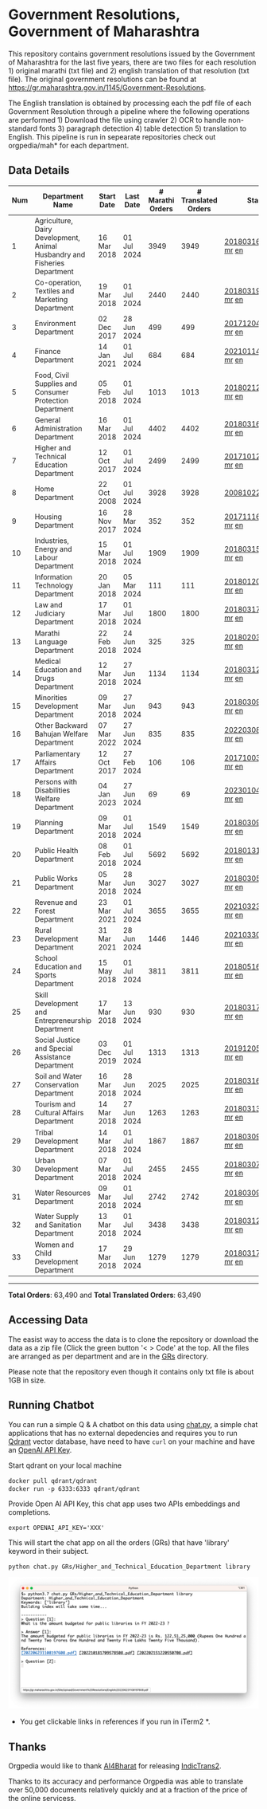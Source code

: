# Government Resolutions, Government of Maharashtra

This repository contains government resolutions issued by the Government of Maharashtra for the last five years, there are two files for each resolution 1) original marathi (txt file) and 2) english translation of that resolution (txt file). The original government resolutions can be found at https://gr.maharashtra.gov.in/1145/Government-Resolutions.

The English translation is obtained by processing each the pdf file of each Government Resolution through a pipeline where the following operations are performed 1) Download the file using crawler 2) OCR to handle non-standard fonts 3) paragraph detection 4) table  detection 5) translation to English. This pipeline is run in sepearate repositories check out orgpedia/mah* for each department.


## Data Details

| Num | Department Name | Start Date | Last Date | # Marathi Orders | # Translated Orders | Starting Order | Last Order |
| --- | --------------- | ---------- | --------- | ---------------- | ------------------- | -------------- | ---------- |
| 1 | Agriculture, Dairy Development, Animal Husbandry and Fisheries Department | 16 Mar 2018 | 01 Jul 2024 | 3949 | 3949 | [201803161624182101.pdf](https://gr.maharashtra.gov.in/Site/Upload/Government%20Resolutions/English/201803161624182101.pdf) [mr](GRs/Agriculture,_Dairy_Development,_Animal_Husbandry_and_Fisheries_Department/201803161624182101.pdf.mr.txt) [en](GRs/Agriculture,_Dairy_Development,_Animal_Husbandry_and_Fisheries_Department/201803161624182101.pdf.en.txt) | [202407011522503001.pdf](https://gr.maharashtra.gov.in/Site/Upload/Government%20Resolutions/English/202407011522503001....pdf) [mr](GRs/Agriculture,_Dairy_Development,_Animal_Husbandry_and_Fisheries_Department/202407011522503001.pdf.mr.txt) [en](GRs/Agriculture,_Dairy_Development,_Animal_Husbandry_and_Fisheries_Department/202407011522503001.pdf.en.txt) |
| 2 | Co-operation, Textiles and Marketing Department | 19 Mar 2018 | 01 Jul 2024 | 2440 | 2440 | [201803191257576702.pdf](https://gr.maharashtra.gov.in/Site/Upload/Government%20Resolutions/English/201803191257576702.pdf) [mr](GRs/Co-operation,_Textiles_and_Marketing_Department/201803191257576702.pdf.mr.txt) [en](GRs/Co-operation,_Textiles_and_Marketing_Department/201803191257576702.pdf.en.txt) | [202407011112156802.pdf](https://gr.maharashtra.gov.in/Site/Upload/Government%20Resolutions/English/202407011112156802.pdf) [mr](GRs/Co-operation,_Textiles_and_Marketing_Department/202407011112156802.pdf.mr.txt) [en](GRs/Co-operation,_Textiles_and_Marketing_Department/202407011112156802.pdf.en.txt) |
| 3 | Environment Department | 02 Dec 2017 | 28 Jun 2024 | 499 | 499 | [201712041147216904.pdf](https://gr.maharashtra.gov.in/Site/Upload/Government%20Resolutions/English/201712041147216904.pdf) [mr](GRs/Environment_Department/201712041147216904.pdf.mr.txt) [en](GRs/Environment_Department/201712041147216904.pdf.en.txt) | [202406281726471104.pdf](https://gr.maharashtra.gov.in/Site/Upload/Government%20Resolutions/English/202406281726471104...pdf) [mr](GRs/Environment_Department/202406281726471104.pdf.mr.txt) [en](GRs/Environment_Department/202406281726471104.pdf.en.txt) |
| 4 | Finance Department | 14 Jan 2021 | 01 Jul 2024 | 684 | 684 | [202101141237329905.pdf](https://gr.maharashtra.gov.in/Site/Upload/Government%20Resolutions/English/202101141237329905.pdf) [mr](GRs/Finance_Department/202101141237329905.pdf.mr.txt) [en](GRs/Finance_Department/202101141237329905.pdf.en.txt) | [202407011613557105.pdf](https://gr.maharashtra.gov.in/Site/Upload/Government%20Resolutions/English/202407011613557105.pdf) [mr](GRs/Finance_Department/202407011613557105.pdf.mr.txt) [en](GRs/Finance_Department/202407011613557105.pdf.en.txt) |
| 5 | Food, Civil Supplies and Consumer Protection Department | 05 Feb 2018 | 01 Jul 2024 | 1013 | 1013 | [201802121244545806.pdf](https://gr.maharashtra.gov.in/Site/Upload/Government%20Resolutions/English/201802121244545806.pdf) [mr](GRs/Food,_Civil_Supplies_and_Consumer_Protection_Department/201802121244545806.pdf.mr.txt) [en](GRs/Food,_Civil_Supplies_and_Consumer_Protection_Department/201802121244545806.pdf.en.txt) | [202407011508596506.pdf](https://gr.maharashtra.gov.in/Site/Upload/Government%20Resolutions/English/202407011508596506.pdf) [mr](GRs/Food,_Civil_Supplies_and_Consumer_Protection_Department/202407011508596506.pdf.mr.txt) [en](GRs/Food,_Civil_Supplies_and_Consumer_Protection_Department/202407011508596506.pdf.en.txt) |
| 6 | General Administration Department | 16 Mar 2018 | 01 Jul 2024 | 4402 | 4402 | [201803161224022707.pdf](https://gr.maharashtra.gov.in/Site/Upload/Government%20Resolutions/English/201803161224022707.pdf) [mr](GRs/General_Administration_Department/201803161224022707.pdf.mr.txt) [en](GRs/General_Administration_Department/201803161224022707.pdf.en.txt) | [202407011706071807.pdf](https://gr.maharashtra.gov.in/Site/Upload/Government%20Resolutions/English/202407011706071807.pdf) [mr](GRs/General_Administration_Department/202407011706071807.pdf.mr.txt) [en](GRs/General_Administration_Department/202407011706071807.pdf.en.txt) |
| 7 | Higher and Technical Education Department | 12 Oct 2017 | 01 Jul 2024 | 2499 | 2499 | [201710121514029708.pdf](https://gr.maharashtra.gov.in/Site/Upload/Government%20Resolutions/English/201710121514029708.pdf) [mr](GRs/Higher_and_Technical_Education_Department/201710121514029708.pdf.mr.txt) [en](GRs/Higher_and_Technical_Education_Department/201710121514029708.pdf.en.txt) | [202407011153044608.pdf](https://gr.maharashtra.gov.in/Site/Upload/Government%20Resolutions/English/202407011153044608.pdf) [mr](GRs/Higher_and_Technical_Education_Department/202407011153044608.pdf.mr.txt) [en](GRs/Higher_and_Technical_Education_Department/202407011153044608.pdf.en.txt) |
| 8 | Home Department | 22 Oct 2008 | 01 Jul 2024 | 3928 | 3928 | [20081022.pdf](https://gr.maharashtra.gov.in/Site/Upload/Government%20Resolutions/English/20081022.pdf) [mr](GRs/Home_Department/20081022.pdf.mr.txt) [en](GRs/Home_Department/20081022.pdf.en.txt) | [202407011451477629.pdf](https://gr.maharashtra.gov.in/Site/Upload/Government%20Resolutions/English/202407011451477629.pdf) [mr](GRs/Home_Department/202407011451477629.pdf.mr.txt) [en](GRs/Home_Department/202407011451477629.pdf.en.txt) |
| 9 | Housing Department | 16 Nov 2017 | 28 Mar 2024 | 352 | 352 | [201711161447076609.pdf](https://gr.maharashtra.gov.in/Site/Upload/Government%20Resolutions/English/201711161447076609.pdf) [mr](GRs/Housing_Department/201711161447076609.pdf.mr.txt) [en](GRs/Housing_Department/201711161447076609.pdf.en.txt) | [202403281255554909.pdf](https://gr.maharashtra.gov.in/Site/Upload/Government%20Resolutions/English/202403281255554909.pdf) [mr](GRs/Housing_Department/202403281255554909.pdf.mr.txt) [en](GRs/Housing_Department/202403281255554909.pdf.en.txt) |
| 10 | Industries, Energy and Labour Department | 15 Mar 2018 | 01 Jul 2024 | 1909 | 1909 | [201803151204055010.pdf](https://gr.maharashtra.gov.in/Site/Upload/Government%20Resolutions/English/201803151204055010.pdf) [mr](GRs/Industries,_Energy_and_Labour_Department/201803151204055010.pdf.mr.txt) [en](GRs/Industries,_Energy_and_Labour_Department/201803151204055010.pdf.en.txt) | [202407011538429510.pdf](https://gr.maharashtra.gov.in/Site/Upload/Government%20Resolutions/English/202407011538429510.pdf) [mr](GRs/Industries,_Energy_and_Labour_Department/202407011538429510.pdf.mr.txt) [en](GRs/Industries,_Energy_and_Labour_Department/202407011538429510.pdf.en.txt) |
| 11 | Information Technology Department | 20 Jan 2018 | 05 Mar 2024 | 111 | 111 | [201801201843024511.pdf](https://gr.maharashtra.gov.in/Site/Upload/Government%20Resolutions/English/201801201843024511.pdf) [mr](GRs/Information_Technology_Department/201801201843024511.pdf.mr.txt) [en](GRs/Information_Technology_Department/201801201843024511.pdf.en.txt) | [202403051249430211.pdf](https://gr.maharashtra.gov.in/Site/Upload/Government%20Resolutions/English/202403051249430211.pdf) [mr](GRs/Information_Technology_Department/202403051249430211.pdf.mr.txt) [en](GRs/Information_Technology_Department/202403051249430211.pdf.en.txt) |
| 12 | Law and Judiciary Department | 17 Mar 2018 | 01 Jul 2024 | 1800 | 1800 | [201803171129290212.pdf](https://gr.maharashtra.gov.in/Site/Upload/Government%20Resolutions/English/201803171129290212.pdf) [mr](GRs/Law_and_Judiciary_Department/201803171129290212.pdf.mr.txt) [en](GRs/Law_and_Judiciary_Department/201803171129290212.pdf.en.txt) | [202407011221482712.pdf](https://gr.maharashtra.gov.in/Site/Upload/Government%20Resolutions/English/202407011221482712.pdf) [mr](GRs/Law_and_Judiciary_Department/202407011221482712.pdf.mr.txt) [en](GRs/Law_and_Judiciary_Department/202407011221482712.pdf.en.txt) |
| 13 | Marathi Language Department | 22 Feb 2018 | 24 Jun 2024 | 325 | 325 | [201802031549154233.pdf](https://gr.maharashtra.gov.in/Site/Upload/Government%20Resolutions/English/201802031549154233.pdf) [mr](GRs/Marathi_Language_Department/201802031549154233.pdf.mr.txt) [en](GRs/Marathi_Language_Department/201802031549154233.pdf.en.txt) | [202406241151366133.pdf](https://gr.maharashtra.gov.in/Site/Upload/Government%20Resolutions/English/202406241151366133.pdf) [mr](GRs/Marathi_Language_Department/202406241151366133.pdf.mr.txt) [en](GRs/Marathi_Language_Department/202406241151366133.pdf.en.txt) |
| 14 | Medical Education and Drugs Department | 12 Mar 2018 | 27 Jun 2024 | 1134 | 1134 | [201803121137094813.pdf](https://gr.maharashtra.gov.in/Site/Upload/Government%20Resolutions/English/201803121137094813.pdf) [mr](GRs/Medical_Education_and_Drugs_Department/201803121137094813.pdf.mr.txt) [en](GRs/Medical_Education_and_Drugs_Department/201803121137094813.pdf.en.txt) | [202406271845140013.pdf](https://gr.maharashtra.gov.in/Site/Upload/Government%20Resolutions/English/202406271845140013.pdf) [mr](GRs/Medical_Education_and_Drugs_Department/202406271845140013.pdf.mr.txt) [en](GRs/Medical_Education_and_Drugs_Department/202406271845140013.pdf.en.txt) |
| 15 | Minorities Development Department | 09 Mar 2018 | 27 Jun 2024 | 943 | 943 | [201803091218355314.pdf](https://gr.maharashtra.gov.in/Site/Upload/Government%20Resolutions/English/201803091218355314.pdf) [mr](GRs/Minorities_Development_Department/201803091218355314.pdf.mr.txt) [en](GRs/Minorities_Development_Department/201803091218355314.pdf.en.txt) | [202406271216225014.pdf](https://gr.maharashtra.gov.in/Site/Upload/Government%20Resolutions/English/202406271216225014.pdf) [mr](GRs/Minorities_Development_Department/202406271216225014.pdf.mr.txt) [en](GRs/Minorities_Development_Department/202406271216225014.pdf.en.txt) |
| 16 | Other Backward Bahujan Welfare Department | 07 Mar 2022 | 27 Jun 2024 | 835 | 835 | [202203081752439334.pdf](https://gr.maharashtra.gov.in/Site/Upload/Government%20Resolutions/English/202203081752439334.pdf) [mr](GRs/Other_Backward_Bahujan_Welfare_Department/202203081752439334.pdf.mr.txt) [en](GRs/Other_Backward_Bahujan_Welfare_Department/202203081752439334.pdf.en.txt) | [202406271613496134.pdf](https://gr.maharashtra.gov.in/Site/Upload/Government%20Resolutions/English/202406271613496134.pdf) [mr](GRs/Other_Backward_Bahujan_Welfare_Department/202406271613496134.pdf.mr.txt) [en](GRs/Other_Backward_Bahujan_Welfare_Department/202406271613496134.pdf.en.txt) |
| 17 | Parliamentary Affairs Department | 12 Oct 2017 | 27 Feb 2024 | 106 | 106 | [201710031642378615.pdf](https://gr.maharashtra.gov.in/Site/Upload/Government%20Resolutions/English/201710031642378615.pdf) [mr](GRs/Parliamentary_Affairs_Department/201710031642378615.pdf.mr.txt) [en](GRs/Parliamentary_Affairs_Department/201710031642378615.pdf.en.txt) | [202402271500283915.pdf](https://gr.maharashtra.gov.in/Site/Upload/Government%20Resolutions/English/202402271500283915.pdf) [mr](GRs/Parliamentary_Affairs_Department/202402271500283915.pdf.mr.txt) [en](GRs/Parliamentary_Affairs_Department/202402271500283915.pdf.en.txt) |
| 18 | Persons with Disabilities Welfare Department | 04 Jan 2023 | 27 Jun 2024 | 69 | 69 | [202301041906309635.pdf](https://gr.maharashtra.gov.in/Site/Upload/Government%20Resolutions/English/202301041906309635.pdf) [mr](GRs/Persons_with_Disabilities_Welfare_Department/202301041906309635.pdf.mr.txt) [en](GRs/Persons_with_Disabilities_Welfare_Department/202301041906309635.pdf.en.txt) | [202406271319534035.pdf](https://gr.maharashtra.gov.in/Site/Upload/Government%20Resolutions/English/202406271319534035.pdf) [mr](GRs/Persons_with_Disabilities_Welfare_Department/202406271319534035.pdf.mr.txt) [en](GRs/Persons_with_Disabilities_Welfare_Department/202406271319534035.pdf.en.txt) |
| 19 | Planning Department | 09 Mar 2018 | 01 Jul 2024 | 1549 | 1549 | [201803091441032716.pdf](https://gr.maharashtra.gov.in/Site/Upload/Government%20Resolutions/English/201803091441032716.pdf) [mr](GRs/Planning_Department/201803091441032716.pdf.mr.txt) [en](GRs/Planning_Department/201803091441032716.pdf.en.txt) | [202407011158257616.pdf](https://gr.maharashtra.gov.in/Site/Upload/Government%20Resolutions/English/202407011158257616.pdf) [mr](GRs/Planning_Department/202407011158257616.pdf.mr.txt) [en](GRs/Planning_Department/202407011158257616.pdf.en.txt) |
| 20 | Public Health Department | 08 Feb 2018 | 01 Jul 2024 | 5692 | 5692 | [201801311722275417.pdf](https://gr.maharashtra.gov.in/Site/Upload/Government%20Resolutions/English/201801311722275417.pdf) [mr](GRs/Public_Health_Department/201801311722275417.pdf.mr.txt) [en](GRs/Public_Health_Department/201801311722275417.pdf.en.txt) | [202407011247554217.pdf](https://gr.maharashtra.gov.in/Site/Upload/Government%20Resolutions/English/202407011247554217.pdf) [mr](GRs/Public_Health_Department/202407011247554217.pdf.mr.txt) [en](GRs/Public_Health_Department/202407011247554217.pdf.en.txt) |
| 21 | Public Works Department | 05 Mar 2018 | 28 Jun 2024 | 3027 | 3027 | [201803051515468118.pdf](https://gr.maharashtra.gov.in/Site/Upload/Government%20Resolutions/English/201803051515468118.pdf) [mr](GRs/Public_Works_Department/201803051515468118.pdf.mr.txt) [en](GRs/Public_Works_Department/201803051515468118.pdf.en.txt) | [202406281647316118.pdf](https://gr.maharashtra.gov.in/Site/Upload/Government%20Resolutions/English/202406281647316118.pdf) [mr](GRs/Public_Works_Department/202406281647316118.pdf.mr.txt) [en](GRs/Public_Works_Department/202406281647316118.pdf.en.txt) |
| 22 | Revenue and Forest Department | 23 Mar 2021 | 01 Jul 2024 | 3655 | 3655 | [202103231328393119.pdf](https://gr.maharashtra.gov.in/Site/Upload/Government%20Resolutions/English/202103231328393119.pdf) [mr](GRs/Revenue_and_Forest_Department/202103231328393119.pdf.mr.txt) [en](GRs/Revenue_and_Forest_Department/202103231328393119.pdf.en.txt) | [202407011445257119.pdf](https://gr.maharashtra.gov.in/Site/Upload/Government%20Resolutions/English/202407011445257119.pdf) [mr](GRs/Revenue_and_Forest_Department/202407011445257119.pdf.mr.txt) [en](GRs/Revenue_and_Forest_Department/202407011445257119.pdf.en.txt) |
| 23 | Rural Development Department | 31 Mar 2021 | 28 Jun 2024 | 1446 | 1446 | [202103301021181120.pdf](https://gr.maharashtra.gov.in/Site/Upload/Government%20Resolutions/English/202103301021181120.pdf) [mr](GRs/Rural_Development_Department/202103301021181120.pdf.mr.txt) [en](GRs/Rural_Development_Department/202103301021181120.pdf.en.txt) | [202406281641159620.pdf](https://gr.maharashtra.gov.in/Site/Upload/Government%20Resolutions/English/202406281641159620.pdf) [mr](GRs/Rural_Development_Department/202406281641159620.pdf.mr.txt) [en](GRs/Rural_Development_Department/202406281641159620.pdf.en.txt) |
| 24 | School Education and Sports Department | 15 May 2018 | 01 Jul 2024 | 3811 | 3811 | [201805161114241221.pdf](https://gr.maharashtra.gov.in/Site/Upload/Government%20Resolutions/English/201805161114241221.pdf) [mr](GRs/School_Education_and_Sports_Department/201805161114241221.pdf.mr.txt) [en](GRs/School_Education_and_Sports_Department/201805161114241221.pdf.en.txt) | [202407011834414121.pdf](https://gr.maharashtra.gov.in/Site/Upload/Government%20Resolutions/English/202407011834414121.pdf) [mr](GRs/School_Education_and_Sports_Department/202407011834414121.pdf.mr.txt) [en](GRs/School_Education_and_Sports_Department/202407011834414121.pdf.en.txt) |
| 25 | Skill Development and Entrepreneurship Department | 17 Mar 2018 | 13 Jun 2024 | 930 | 930 | [201803171322099003.pdf](https://gr.maharashtra.gov.in/Site/Upload/Government%20Resolutions/English/201803171322099003.pdf) [mr](GRs/Skill_Development_and_Entrepreneurship_Department/201803171322099003.pdf.mr.txt) [en](GRs/Skill_Development_and_Entrepreneurship_Department/201803171322099003.pdf.en.txt) | [202406131450365703.pdf](https://gr.maharashtra.gov.in/Site/Upload/Government%20Resolutions/English/202406131450365703.pdf) [mr](GRs/Skill_Development_and_Entrepreneurship_Department/202406131450365703.pdf.mr.txt) [en](GRs/Skill_Development_and_Entrepreneurship_Department/202406131450365703.pdf.en.txt) |
| 26 | Social Justice and Special Assistance Department | 03 Dec 2019 | 01 Jul 2024 | 1313 | 1313 | [201912051107011622.pdf](https://gr.maharashtra.gov.in/Site/Upload/Government%20Resolutions/English/201912051107011622.pdf) [mr](GRs/Social_Justice_and_Special_Assistance_Department/201912051107011622.pdf.mr.txt) [en](GRs/Social_Justice_and_Special_Assistance_Department/201912051107011622.pdf.en.txt) | [202407011725173522.pdf](https://gr.maharashtra.gov.in/Site/Upload/Government%20Resolutions/English/202407011725173522.pdf) [mr](GRs/Social_Justice_and_Special_Assistance_Department/202407011725173522.pdf.mr.txt) [en](GRs/Social_Justice_and_Special_Assistance_Department/202407011725173522.pdf.en.txt) |
| 27 | Soil and Water Conservation Department | 16 Mar 2018 | 28 Jun 2024 | 2025 | 2025 | [201803161247582426.pdf](https://gr.maharashtra.gov.in/Site/Upload/Government%20Resolutions/English/201803161247582426.pdf) [mr](GRs/Soil_and_Water_Conservation_Department/201803161247582426.pdf.mr.txt) [en](GRs/Soil_and_Water_Conservation_Department/201803161247582426.pdf.en.txt) | [202406281425553726.pdf](https://gr.maharashtra.gov.in/Site/Upload/Government%20Resolutions/English/202406281425553726.pdf) [mr](GRs/Soil_and_Water_Conservation_Department/202406281425553726.pdf.mr.txt) [en](GRs/Soil_and_Water_Conservation_Department/202406281425553726.pdf.en.txt) |
| 28 | Tourism and Cultural Affairs Department | 14 Mar 2018 | 27 Jun 2024 | 1263 | 1263 | [201803131542054523.pdf](https://gr.maharashtra.gov.in/Site/Upload/Government%20Resolutions/English/201803131542054523.pdf) [mr](GRs/Tourism_and_Cultural_Affairs_Department/201803131542054523.pdf.mr.txt) [en](GRs/Tourism_and_Cultural_Affairs_Department/201803131542054523.pdf.en.txt) | [202406271008197423.pdf](https://gr.maharashtra.gov.in/Site/Upload/Government%20Resolutions/English/202406271008197423.pdf) [mr](GRs/Tourism_and_Cultural_Affairs_Department/202406271008197423.pdf.mr.txt) [en](GRs/Tourism_and_Cultural_Affairs_Department/202406271008197423.pdf.en.txt) |
| 29 | Tribal Development Department | 14 Mar 2018 | 01 Jul 2024 | 1867 | 1867 | [201803091105184924.pdf](https://gr.maharashtra.gov.in/Site/Upload/Government%20Resolutions/English/201803091105184924.pdf) [mr](GRs/Tribal_Development_Department/201803091105184924.pdf.mr.txt) [en](GRs/Tribal_Development_Department/201803091105184924.pdf.en.txt) | [202407011210427924.pdf](https://gr.maharashtra.gov.in/Site/Upload/Government%20Resolutions/English/202407011210427924.pdf) [mr](GRs/Tribal_Development_Department/202407011210427924.pdf.mr.txt) [en](GRs/Tribal_Development_Department/202407011210427924.pdf.en.txt) |
| 30 | Urban Development Department | 07 Mar 2018 | 01 Jul 2024 | 2455 | 2455 | [201803071203178325.pdf](https://gr.maharashtra.gov.in/Site/Upload/Government%20Resolutions/English/201803071203178325.pdf) [mr](GRs/Urban_Development_Department/201803071203178325.pdf.mr.txt) [en](GRs/Urban_Development_Department/201803071203178325.pdf.en.txt) | [202407011206262725.pdf](https://gr.maharashtra.gov.in/Site/Upload/Government%20Resolutions/English/202407011206262725.pdf) [mr](GRs/Urban_Development_Department/202407011206262725.pdf.mr.txt) [en](GRs/Urban_Development_Department/202407011206262725.pdf.en.txt) |
| 31 | Water Resources Department | 09 Mar 2018 | 01 Jul 2024 | 2742 | 2742 | [201803091034435527.pdf](https://gr.maharashtra.gov.in/Site/Upload/Government%20Resolutions/English/201803091034435527.pdf) [mr](GRs/Water_Resources_Department/201803091034435527.pdf.mr.txt) [en](GRs/Water_Resources_Department/201803091034435527.pdf.en.txt) | [202407011715125327.pdf](https://gr.maharashtra.gov.in/Site/Upload/Government%20Resolutions/English/202407011715125327.pdf) [mr](GRs/Water_Resources_Department/202407011715125327.pdf.mr.txt) [en](GRs/Water_Resources_Department/202407011715125327.pdf.en.txt) |
| 32 | Water Supply and Sanitation Department | 13 Mar 2018 | 01 Jul 2024 | 3438 | 3438 | [201803121414108428.pdf](https://gr.maharashtra.gov.in/Site/Upload/Government%20Resolutions/English/201803121414108428.pdf) [mr](GRs/Water_Supply_and_Sanitation_Department/201803121414108428.pdf.mr.txt) [en](GRs/Water_Supply_and_Sanitation_Department/201803121414108428.pdf.en.txt) | [202406281743483728.pdf](https://gr.maharashtra.gov.in/Site/Upload/Government%20Resolutions/English/202406281743483728.pdf) [mr](GRs/Water_Supply_and_Sanitation_Department/202406281743483728.pdf.mr.txt) [en](GRs/Water_Supply_and_Sanitation_Department/202406281743483728.pdf.en.txt) |
| 33 | Women and Child Development Department | 17 Mar 2018 | 29 Jun 2024 | 1279 | 1279 | [201803171539444330.pdf](https://gr.maharashtra.gov.in/Site/Upload/Government%20Resolutions/English/201803171539444330.pdf) [mr](GRs/Women_and_Child_Development_Department/201803171539444330.pdf.mr.txt) [en](GRs/Women_and_Child_Development_Department/201803171539444330.pdf.en.txt) | [202406281814192930.pdf](https://gr.maharashtra.gov.in/Site/Upload/Government%20Resolutions/English/202406281814192930.pdf) [mr](GRs/Women_and_Child_Development_Department/202406281814192930.pdf.mr.txt) [en](GRs/Women_and_Child_Development_Department/202406281814192930.pdf.en.txt) |
----------------------------------------------------------------------------------------------------

**Total Orders**: 63,490 and **Total Translated Orders**: 63,490
## Accessing Data

The easist way to access the data is to clone the repository or download the data as a zip file (Click the green button '< > Code' at the top. All the files are arranged as per department and are in the [GRs](GRs) directory.

Please note that the repository even though it contains only txt file is about 1GB in size.

## Running Chatbot

You can run a simple Q & A chatbot on this data using [chat.py](chat.py), a simple chat applications that has no external depedencies and requires you to run [Qdrant](https://qdrant.tech/) vector database, have need to have `curl` on your machine and have an [OpenAI API Key](https://help.openai.com/en/articles/4936850-where-do-i-find-my-secret-api-key).

Start qdrant on your local machine
```shell
docker pull qdrant/qdrant
docker run -p 6333:6333 qdrant/qdrant
```

Provide Open AI API Key, this chat app uses two APIs embeddings and completions.
```shell
export OPENAI_API_KEY='XXX'
```

This will start the chat app on all the orders (GRs) that have 'library' keyword in their subject.

```shell
python chat.py GRs/Higher_and_Technical_Education_Department library
```

![screenshot of running chat.py](screenshot.png)

* You get clickable links in references if you run in iTerm2 *.

## Thanks

Orgpedia would like to thank [AI4Bharat](https://ai4bharat.iitm.ac.in/) for releasing [IndicTrans2](https://github.com/AI4Bharat/IndicTrans2).

Thanks to its accuracy and performance Orgpedia was able to translate over 50,000 documents relatively quickly and at a fraction of the price of the online servicess.











